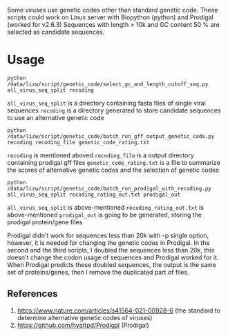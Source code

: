 Some viruses use genetic codes other than standard genetic code. These scripts could work on Linux server with Biopython (python) and Prodigal (worked for v2.6.3)
Sequences with length > 10k and GC content 50 % are selected as candidate sequences.

# Usage
```
python /data/lizw/script/genetic_code/select_gc_and_length_cutoff_seq.py all_virus_seq_split recoding
```
```all_virus_seq_split``` is a directory containing fasta files of single viral sequences
```recoding``` is a directory generated to store candidate sequences to use an alternative genetic code

```
python /data/lizw/script/genetic_code/batch_run_gff_output_genetic_code.py recoding recoding_file genetic_code_rating.txt
```
```recoding``` is mentioned aboved
```recoding_file``` is a output directory containing prodigal gff files 
```genetic_code_rating.txt``` is a file to summarize the scores of alternative genetic codes and the selection of genetic codes

```
python /data/lizw/script/genetic_code/batch_run_prodigal_with_recoding.py all_virus_seq_split recoding_rating_out.txt prodigal_out
```
```all_virus_seq_split``` is above-mentioned
```recoding_rating_out.txt``` is above-mentioned 
```prodigal_out``` is going to be generated, storing the prodigal protein/gene files

Prodigal didn't work for sequences less than 20k with -p single option, however, it is needed for changing the genetic codes in Prodigal. 
In the second and the third scripts, I doubled the sequences less than 20k, this doesn't change the codon usage of sequences and Prodigal worked for it.
When Prodigal predicts these doubled sequences, the output is the same set of proteins/genes, then I remove the duplicated part of files.

## References
1. https://www.nature.com/articles/s41564-021-00928-6 (the standard to determine alternative genetic codes of viruses)
2. https://github.com/hyattpd/Prodigal (Prodigal)

